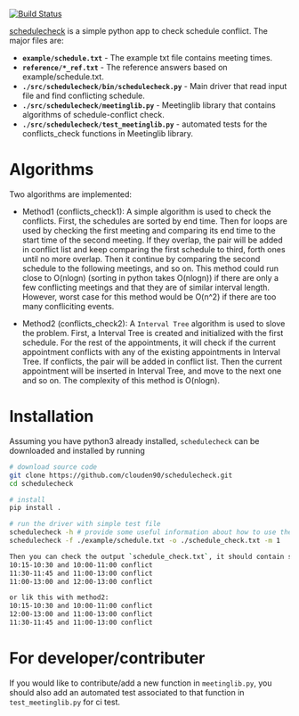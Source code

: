 [![Build Status](https://circleci.com/gh/clouden90/schedulecheck/tree/develop.svg?style=svg)](https://circleci.com/gh/clouden90/schedulecheck/tree/develop)

[schedulecheck](https://github.com/clouden90/schedulecheck.git) is a simple python app to check schedule conflict. The major files are:

- **`example/schedule.txt`** - The example txt file contains meeting times.
- **`reference/*_ref.txt`** - The reference answers based on example/schedule.txt.
- **`./src/schedulecheck/bin/schedulecheck.py`** - Main driver that read input file and find conflicting schedule. 
- **`./src/schedulecheck/meetinglib.py`** - Meetinglib library that contains algorithms of schedule-conflict check. 
- **`./src/schedulecheck/test_meetinglib.py`** - automated tests for the conflicts_check functions in Meetinglib library.

# Algorithms
Two algorithms are implemented: 
- Method1 (conflicts_check1): A simple algorithm is used to check the conflicts. First, the schedules are sorted by end time. Then for loops are used by checking 
  the first meeting and comparing its end time to the start time of the second meeting. If they overlap, the pair will be added in conflict list and keep comparing 
  the first schedule to third, forth ones until no more overlap. Then it continue by comparing the second schedule to the following meetings, and so on.
  This method could run close to O(nlogn) (sorting in python takes O(nlogn)) if there are only a few conflicting meetings and that they are of similar interval
  length. However, worst case for this method would be O(n^2) if there are too many confliciting events.
  
- Method2 (conflicts_check2): A `Interval Tree` algorithm is used to slove the problem. First, a Interval Tree is created and initialized with the first schedule. 
  For the rest of the appointments, it will check if the current appointment conflicts with any of the existing appointments in Interval Tree. If conflicts, the 
  pair will be added in conflict list. Then the current appointment will be inserted in Interval Tree, and move to the next one and so on. The complexity of this 
  method is O(nlogn).

# Installation
Assuming you have python3 already installed, `schedulecheck` can be downloaded and installed by running

```bash
# download source code
git clone https://github.com/clouden90/schedulecheck.git
cd schedulecheck

# install
pip install .

# run the driver with simple test file
schedulecheck -h # provide some useful information about how to use the driver 
schedulecheck -f ./example/schedule.txt -o ./schedule_check.txt -m 1

Then you can check the output `schedule_check.txt`, it should contain soemthing like this with method1:
10:15-10:30 and 10:00-11:00 conflict
11:30-11:45 and 11:00-13:00 conflict
11:00-13:00 and 12:00-13:00 conflict

or lik this with method2:
10:15-10:30 and 10:00-11:00 conflict
12:00-13:00 and 11:00-13:00 conflict
11:30-11:45 and 11:00-13:00 conflict
```

# For developer/contributer
If you would like to contribute/add a new function in `meetinglib.py`, you should also add an automated test associated to that function in `test_meetinglib.py` for ci test.
